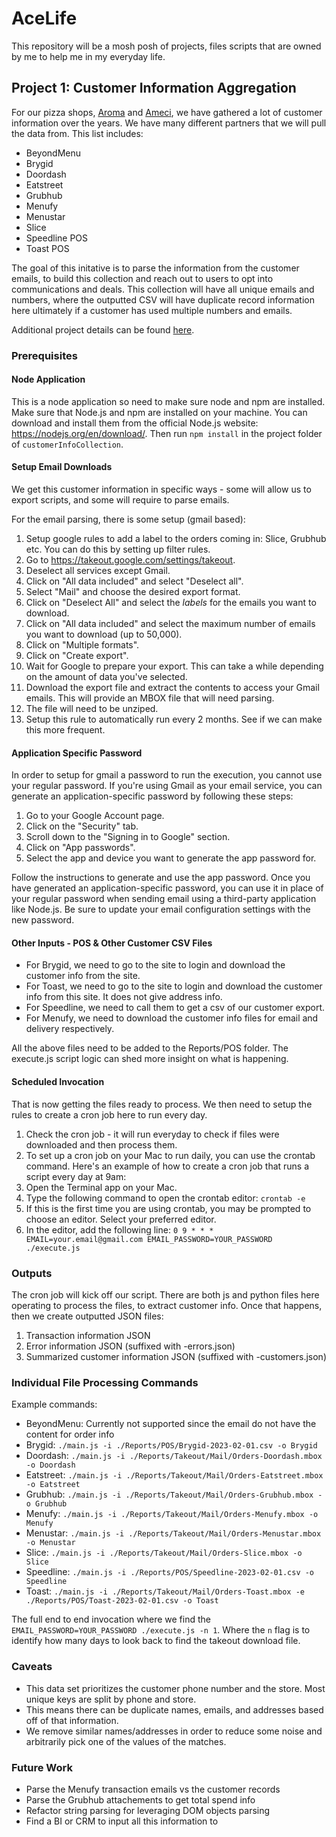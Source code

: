 # AceLife

This repository will be a mosh posh of projects, files scripts that are owned by me to help me in my everyday life.

## Project 1: Customer Information Aggregation

For our pizza shops, [Aroma](http://aromapizzaandpasta.com/) and [Ameci](http://amecilakeforest.com/),
we have gathered a lot of customer information over the years. We have many different partners that we will pull the data from.
This list includes:

- BeyondMenu
- Brygid
- Doordash
- Eatstreet
- Grubhub
- Menufy
- Menustar
- Slice
- Speedline POS
- Toast POS

The goal of this initative is to parse the information from the customer emails, to build this collection and reach
out to users to opt into communications and deals. This collection will have all unique emails and numbers, where the
outputted CSV will have duplicate record information here ultimately if a customer has used multiple numbers and emails.

Additional project details can be found [here](https://docs.google.com/document/d/1SY-x9IjD4EF6XFukgUbjEhsaYp_CBOY1gGCEC3FQk6c/edit?usp=sharing).

### Prerequisites

#### Node Application

This is a node application so need to make sure node and npm are installed. Make sure that Node.js and npm are installed on your machine. You can download and install them from the official Node.js website: https://nodejs.org/en/download/. Then run `npm install` in the project folder of `customerInfoCollection`.

#### Setup Email Downloads

We get this customer information in specific ways - some will allow us to export scripts, and some will require to parse emails.

For the email parsing, there is some setup (gmail based):

1. Setup google rules to add a label to the orders coming in: Slice, Grubhub etc. You can do this by setting up filter rules.
2. Go to https://takeout.google.com/settings/takeout.
3. Deselect all services except Gmail.
4. Click on "All data included" and select "Deselect all".
5. Select "Mail" and choose the desired export format.
6. Click on "Deselect All" and select the *labels* for the emails you want to download.
7. Click on "All data included" and select the maximum number of emails you want to download (up to 50,000).
8. Click on "Multiple formats".
9. Click on "Create export".
10. Wait for Google to prepare your export. This can take a while depending on the amount of data you've selected.
11. Download the export file and extract the contents to access your Gmail emails. This will provide an MBOX file that will need parsing.
12. The file will need to be unziped.
13. Setup this rule to automatically run every 2 months. See if we can make this more frequent.

#### Application Specific Password

In order to setup for gmail a password to run the execution, you cannot use your regular password.
If you're using Gmail as your email service, you can generate an application-specific password by following these steps:

1. Go to your Google Account page.
2. Click on the "Security" tab.
3. Scroll down to the "Signing in to Google" section.
4. Click on "App passwords".
5. Select the app and device you want to generate the app password for.

Follow the instructions to generate and use the app password.
Once you have generated an application-specific password, you can use it in place of your regular password when sending email using a third-party application like Node.js. Be sure to update your email configuration settings with the new password.

#### Other Inputs - POS & Other Customer CSV Files

- For Brygid, we need to go to the site to login and download the customer info from the site.
- For Toast, we need to go to the site to login and download the customer info from this site. It does not give address info.
- For Speedline, we need to call them to get a csv of our customer export.
- For Menufy, we need to download the customer info files for email and delivery respectively.

All the above files need to be added to the Reports/POS folder. The execute.js script logic can shed more insight on what is happening.

#### Scheduled Invocation

That is now getting the files ready to process. We then need to setup the rules to create a cron job here to run every day.

1. Check the cron job - it will run everyday to check if files were downloaded and then process them.
2. To set up a cron job on your Mac to run daily, you can use the crontab command. Here's an example of how to create a cron job that runs a script every day at 9am:
3. Open the Terminal app on your Mac.
4. Type the following command to open the crontab editor: `crontab -e`
5. If this is the first time you are using crontab, you may be prompted to choose an editor. Select your preferred editor.
6. In the editor, add the following line: `0 9 * * * EMAIL=your.email@gmail.com EMAIL_PASSWORD=YOUR_PASSWORD ./execute.js`

### Outputs

The cron job will kick off our script. There are both js and python files here operating to process the files, to extract customer info.
Once that happens, then we create outputted JSON files:

1. Transaction information JSON
2. Error information JSON (suffixed with -errors.json)
3. Summarized customer information JSON (suffixed with -customers.json)

### Individual File Processing Commands

Example commands:

- BeyondMenu: Currently not supported since the email do not have the content for order info
- Brygid: `./main.js -i ./Reports/POS/Brygid-2023-02-01.csv -o Brygid`
- Doordash: `./main.js -i ./Reports/Takeout/Mail/Orders-Doordash.mbox -o Doordash`
- Eatstreet: `./main.js -i ./Reports/Takeout/Mail/Orders-Eatstreet.mbox -o Eatstreet`
- Grubhub: `./main.js -i ./Reports/Takeout/Mail/Orders-Grubhub.mbox -o Grubhub`
- Menufy: `./main.js -i ./Reports/Takeout/Mail/Orders-Menufy.mbox -o Menufy`
- Menustar: `./main.js -i ./Reports/Takeout/Mail/Orders-Menustar.mbox -o Menustar`
- Slice: `./main.js -i ./Reports/Takeout/Mail/Orders-Slice.mbox -o Slice`
- Speedline: `./main.js -i ./Reports/POS/Speedline-2023-02-01.csv -o Speedline`
- Toast: `./main.js -i ./Reports/Takeout/Mail/Orders-Toast.mbox -e ./Reports/POS/Toast-2023-02-01.csv -o Toast`

The full end to end invocation where we find the `EMAIL_PASSWORD=YOUR_PASSWORD ./execute.js -n 1`. Where the `n` flag is to identify how many days to look back to find the takeout download file.

### Caveats

- This data set prioritizes the customer phone number and the store. Most unique keys are split by phone and store.
- This means there can be duplicate names, emails, and addresses based off of that information.
- We remove similar names/addresses in order to reduce some noise and arbitrarily pick one of the values of the matches.

### Future Work

- Parse the Menufy transaction emails vs the customer records
- Parse the Grubhub attachements to get total spend info
- Refactor string parsing for leveraging DOM objects parsing
- Find a BI or CRM to input all this information to